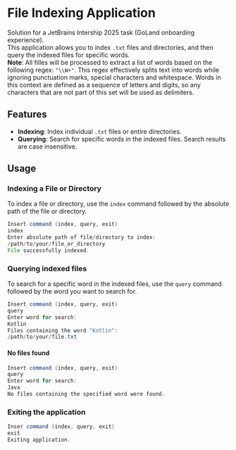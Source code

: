 # File Indexing Application

Solution for a JetBrains Intership 2025 task (GoLand onboarding experience).<br>
This application allows you to index `.txt` files and directories, and then query the indexed files for specific words.<br>
**Note**: All filles will be processed to extract a list of words based on the following regex: `"\\W+"`. This regex effectively splits text into words while ignoring punctuation marks, special characters and whitespace. Words in this context are defined as a sequence of letters and digits, so any characters that are not part of this set will be used as delimiters.

## Features

- **Indexing**: Index individual `.txt` files or entire directories.
- **Querying**: Search for specific words in the indexed files. Search results are case insensitive.

## Usage

### Indexing a File or Directory

To index a file or directory, use the `index` command followed by the absolute path of the file or directory.

```java
Insert command (index, query, exit)
index
Enter absolute path of file/directory to index: 
/path/to/your/file_or_directory
File successfully indexed.
```

### Querying indexed files

To search for a specific word in the indexed files, use the `query` command followed by the word you want to search for.

```java
Insert command (index, query, exit)
query
Enter word for search:
Kotlin
Files containing the word "Kotlin":
/path/to/your/file.txt
```

#### No files found
```java
Insert command (index, query, exit)
query
Enter word for search:
Java
No files containing the specified word were found.
```

### Exiting the application

```java
Inser command (index, query, exit)
exit
Exiting application.
```







